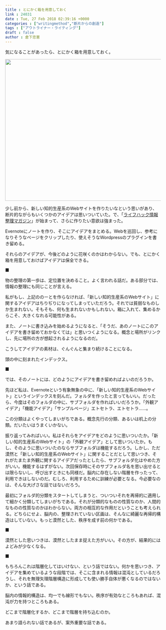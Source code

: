 ```yaml
---
title : とにかく箱を用意しておく
link : 24031
date : Tue, 27 Feb 2018 02:39:16 +0000
categories : ["writingmethod","断片からの創造"]
tags : ["アウトライナー・ライティング"]
draft : false
author : 倉下忠憲
---
```


気になることがあったら、とにかく箱を用意しておく。

<a href="https://rashita.net/blog/?attachment_id=24032" rel="attachment wp-att-24032"><img src="https://rashita.net/blog/wp-content/uploads/2018/02/screenshot-46.png" alt="" width="556" height="459" class="alignnone size-full wp-image-24032" /></a>

少し前から、新しい知的生産系のWebサイトを作りたいなという思いがあり、断片的ながらもいくつかのアイデアは思いついていた。で、「<a href="https://www.newshack.info/" title="ライフハック情報整理マガジン">ライフハック情報整理マガジン</a>」が始まって、さらに作りたい意欲は強まった。

Evernoteにノートを作り、そこにアイデアをまとめる。Webを巡回し、参考になりそうなページをクリップしたり、使えそうなWordpressのプラグインを書き留める。

それらのアイデアが、今後どのように花咲くのかはわからない。でも、とにかく箱を用意しておけばアイデアは保全できる。

■

物の整理の第一歩は、定位置を決めること。よく言われる話だ。ある部分では、情報の整理にも同じことが言える。

私がもし、上記ののーとを作らなければ、「新しい知的生産系のWebサイト」に関するアイデアはちりぢりになってしまっていただろう。それでは貧弱なものしか生まれない。そもそも、何も生まれないかもしれない。箱に入れて、集めるからこそ、大きくなれる可能性がある。

また、ノートに書き込みを始めるようになると、「そうだ、あのノートにこのアイデアを書き留めておかなくては」と思いつくようになる。概念と場所がリンクし、先に場所の方が想起されるようになるのだ。

こうしてアイデアの素材は、ぐんぐんと集まり続けることになる。

頭の中に刻まれたインデックス。

■

では、そのノートには、どのようにアイデアを書き留めればよいのだろうか。

先ほど私は、Evernoteという有象無象の中に、「新しい知的生産系のWebサイト」というインデックスを刻んだ。フォルダを作ったと言ってもいい。だったら、今度はそのフォルダの中に、サブフォルダを作ればいいだろうか。「外観アイデア」「機能アイデア」「サンプルページ」エトセトラ、エトセトラ……。

この分類はよくやってしまいがちである。概念先行の分類、あるいは机上の分類。だいたいはうまくいかない。

振り返ってみればいい。私はそれらをアイデアをどのように思いついたか。「新しい知的生産系のWebサイト」の「外観アイデア」として思いついたか。もし、そのように思いついたのならサブフォルダは機能するだろう。しかし、ただ漠然と「新しい知的生産系のWebサイト」に関することだとして思いつき、それがたまたま外観に関するアイデアだったとしたら、サブフォルダ化はやめた方がいい。機能するはずがない。次回保存時にそのサブフォルダ名を思い出せるとは限らないし、呼び出すときにも同様だ。脳内に存在しない階層を作ったって、利用できはしないのだ。むしろ、利用するために訓練が必要となる。今必要なのは、そんな大げさな話ではないだろう。

最初にフォルダ的分類をスタートしてしまうと、ついついそれを再帰的に適用して細かく分類してしまいがちである。それが分類的なものの性質なのか、人間的なものの性質なのかはわからない。両方の相互的な作用だということも考えられる。どちらにせよ、脳内の、整理されていない区画は、そんなに綺麗な再帰的構造はしていない。もっと漠然とした、秩序を成す前の何かである。

■

漠然とした思いつきは、漠然としたまま捉えた方がいい。その方が、結果的にはよどみが少なくなる。

■

もちろんこれは階層化してはいけない、という話ではない。何かを思いつき、アイデアを集めているような段階では、そこに含まれる情報は混沌としているだろうし、それを無理矢理階層構造に形成しても使い勝手自体が悪くなるのではないか、という話である。

脳内の情報的構造は、均一でも線形でもない。秩序が有効なところもあれば、混沌が力を持つところもある。

どこまで階層化するか、どこまで階層を持ち込むのか。

あまり語られない話であるが、案外重要な話である。
